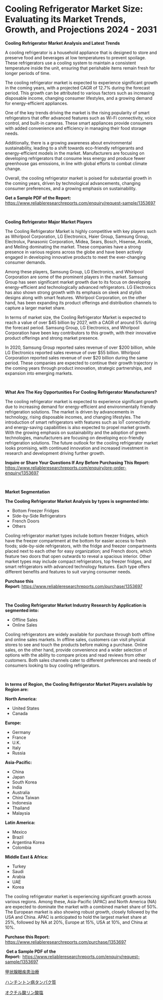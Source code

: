 <p><h1>Cooling Refrigerator Market Size: Evaluating its Market Trends, Growth, and Projections 2024 - 2031</h1></p><p><strong>Cooling Refrigerator Market Analysis and Latest Trends</strong></p>
<p><p>A cooling refrigerator is a household appliance that is designed to store and preserve food and beverages at low temperatures to prevent spoilage. These refrigerators use a cooling system to maintain a consistent temperature inside the unit, ensuring that perishable items remain fresh for longer periods of time.</p><p>The cooling refrigerator market is expected to experience significant growth in the coming years, with a projected CAGR of 12.7% during the forecast period. This growth can be attributed to various factors such as increasing disposable income, changing consumer lifestyles, and a growing demand for energy-efficient appliances. </p><p>One of the key trends driving the market is the rising popularity of smart refrigerators that offer advanced features such as Wi-Fi connectivity, voice control, and built-in cameras. These smart appliances provide consumers with added convenience and efficiency in managing their food storage needs.</p><p>Additionally, there is a growing awareness about environmental sustainability, leading to a shift towards eco-friendly refrigerants and energy-efficient models in the market. Manufacturers are focusing on developing refrigerators that consume less energy and produce fewer greenhouse gas emissions, in line with global efforts to combat climate change. </p><p>Overall, the cooling refrigerator market is poised for substantial growth in the coming years, driven by technological advancements, changing consumer preferences, and a growing emphasis on sustainability.</p></p>
<p><strong>Get a Sample PDF of the Report:&nbsp;</strong> <a href="https://www.reliableresearchreports.com/enquiry/request-sample/1353697">https://www.reliableresearchreports.com/enquiry/request-sample/1353697</a></p>
<p>&nbsp;</p>
<p><strong>Cooling Refrigerator Major Market Players</strong></p>
<p><p>The Cooling Refrigerator Market is highly competitive with key players such as Whirlpool Corporation, LG Electronics, Haier Group, Samsung Group, Electrolux, Panasonic Corporation, Midea, Sears, Bosch, Hisense, Arcelik, and Meiling dominating the market. These companies have a strong presence in various regions across the globe and have been actively engaged in developing innovative products to meet the ever-changing consumer demands.</p><p>Among these players, Samsung Group, LG Electronics, and Whirlpool Corporation are some of the prominent players in the market. Samsung Group has seen significant market growth due to its focus on developing energy-efficient and technologically advanced refrigerators. LG Electronics has also shown strong growth with its emphasis on sleek and stylish designs along with smart features. Whirlpool Corporation, on the other hand, has been expanding its product offerings and distribution channels to capture a larger market share.</p><p>In terms of market size, the Cooling Refrigerator Market is expected to reach a value of over $45 billion by 2027, with a CAGR of around 5% during the forecast period. Samsung Group, LG Electronics, and Whirlpool Corporation have been key contributors to this growth, with their innovative product offerings and strong market presence.</p><p>In 2020, Samsung Group reported sales revenue of over $200 billion, while LG Electronics reported sales revenue of over $55 billion. Whirlpool Corporation reported sales revenue of over $20 billion during the same period. These companies are expected to continue their growth trajectory in the coming years through product innovation, strategic partnerships, and expansion into emerging markets.</p></p>
<p>&nbsp;</p>
<p><strong>What Are The Key Opportunities For Cooling Refrigerator Manufacturers?</strong></p>
<p><p>The cooling refrigerator market is expected to experience significant growth due to increasing demand for energy-efficient and environmentally friendly refrigeration solutions. The market is driven by advancements in technology, rising disposable incomes, and changing lifestyles. The introduction of smart refrigerators with features such as IoT connectivity and energy-saving capabilities is also expected to propel market growth. With the growing emphasis on sustainability and the adoption of green technologies, manufacturers are focusing on developing eco-friendly refrigeration solutions. The future outlook for the cooling refrigerator market looks promising, with continued innovation and increased investment in research and development driving further growth.</p></p>
<p><strong>Inquire or Share Your Questions If Any Before Purchasing This Report:</strong> <a href="https://www.reliableresearchreports.com/enquiry/pre-order-enquiry/1353697">https://www.reliableresearchreports.com/enquiry/pre-order-enquiry/1353697</a></p>
<p>&nbsp;</p>
<p><strong>Market Segmentation</strong></p>
<p><strong>The Cooling Refrigerator Market Analysis by types is segmented into:</strong></p>
<p><ul><li>Bottom Freezer Fridges</li><li>Side-by-Side Refrigerators</li><li>French Doors</li><li>Others</li></ul></p>
<p><p>Cooling refrigerator market types include bottom freezer fridges, which have the freezer compartment at the bottom for easier access to fresh foods; side-by-side refrigerators, with the fridge and freezer compartments placed next to each other for easy organization; and French doors, which feature two doors that open outwards to reveal a spacious interior. Other market types may include compact refrigerators, top freezer fridges, and smart refrigerators with advanced technology features. Each type offers different benefits and features to suit varying consumer needs.</p></p>
<p><strong>Purchase this Report:&nbsp;</strong><a href="https://www.reliableresearchreports.com/purchase/1353697">https://www.reliableresearchreports.com/purchase/1353697</a></p>
<p>&nbsp;</p>
<p><strong>The Cooling Refrigerator Market Industry Research by Application is segmented into:</strong></p>
<p><ul><li>Offline Sales</li><li>Online Sales</li></ul></p>
<p><p>Cooling refrigerators are widely available for purchase through both offline and online sales markets. In offline sales, customers can visit physical stores to see and touch the products before making a purchase. Online sales, on the other hand, provide convenience and a wider selection of options with the ability to compare prices and read reviews from other customers. Both sales channels cater to different preferences and needs of consumers looking to buy cooling refrigerators.</p></p>
<p>&nbsp;</p>
<p><strong>In terms of Region, the Cooling Refrigerator Market Players available by Region are:</strong></p>
<p>
    <p> <strong> North America: </strong>
        <ul>
            <li>United States</li>
            <li>Canada</li>
        </ul>
        </p> 
    <p> <strong> Europe: </strong>
        <ul>
            <li>Germany</li>
            <li>France</li>
            <li>U.K.</li>
            <li>Italy</li>
            <li>Russia</li>
        </ul>
        </p> 
    <p> <strong> Asia-Pacific: </strong>
        <ul>
            <li>China</li>
            <li>Japan</li>
            <li>South Korea</li>
            <li>India</li>
            <li>Australia</li>
            <li>China Taiwan</li>
            <li>Indonesia</li>
            <li>Thailand</li>
            <li>Malaysia</li>
        </ul>
        </p> 
    <p> <strong> Latin America: </strong>
        <ul>
            <li>Mexico</li>
            <li>Brazil</li>
            <li>Argentina Korea</li>
            <li>Colombia</li>
        </ul>
        </p> 
    <p> <strong> Middle East & Africa: </strong>
        <ul>
            <li>Turkey</li>
            <li>Saudi</li>
            <li>Arabia</li>
            <li>UAE</li>
            <li>Korea</li>
        </ul>
    </p>
    </p>
<p><p>The cooling refrigerator market is experiencing significant growth across various regions. Among these, Asia-Pacific (APAC) and North America (NA) are expected to dominate the market with a combined market share of 50%. The European market is also showing robust growth, closely followed by the USA and China. APAC is anticipated to hold the largest market share at 25%, followed by NA at 20%, Europe at 15%, USA at 10%, and China at 10%.</p></p>
<p><strong>Purchase this Report: </strong><a href="https://www.reliableresearchreports.com/purchase/1353697">https://www.reliableresearchreports.com/purchase/1353697</a></p>
<p>&nbsp;<strong>Get a Sample PDF of the Report:&nbsp;&nbsp;</strong><a href="https://www.reliableresearchreports.com/enquiry/request-sample/1353697">https://www.reliableresearchreports.com/enquiry/request-sample/1353697</a></p>
<p><strong></strong></p>
<p><p><a href="https://medium.com/@jordanilliamson678678/%E7%94%B2%E7%8A%B6%E8%85%BA%E7%9C%BC%E7%96%BE%E6%82%A3%E6%B2%BB%E7%99%82%E5%B8%82%E5%A0%B4-%E3%82%BF%E3%82%A4%E3%83%97-%E7%94%A8%E9%80%94-%E3%81%8A%E3%82%88%E3%81%B3%E5%9C%B0%E7%90%86%E3%81%AB%E3%82%88%E3%82%8B%E5%8C%85%E6%8B%AC%E7%9A%84%E8%A9%95%E4%BE%A1-ca28cecc545b">甲状腺眼疾患治療</a></p><p><a href="https://github.com/Sophiaard2003/Market-Research-Report-List-1/blob/main/95932416241.md">ハンチントン病タンパク質</a></p><p><a href="https://medium.com/@billyarton5656871/%E3%82%AA%E3%82%AF%E3%83%81%E3%83%AB%E9%85%B8%E3%83%AA%E3%83%B3%E9%85%B8%E5%B8%82%E5%A0%B4-%E5%B8%82%E5%A0%B4cagr-%E5%B8%82%E5%A0%B4%E3%83%88%E3%83%AC%E3%83%B3%E3%83%89-%E6%88%90%E9%95%B7%E6%88%A6%E7%95%A5%E3%81%AB%E9%96%A2%E3%81%99%E3%82%8B%E6%B4%9E%E5%AF%9F-568a1f5a3189">オクチル酸リン酸塩</a></p></p>